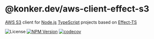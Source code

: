 # @konker.dev/aws-client-effect-s3

[AWS S3](https://aws.amazon.com/s3/) client for [Node.js](https://nodejs.org/) [TypeScript](https://www.typescriptlang.org/) projects based on [Effect-TS](https://www.effect.website/)

![License](https://img.shields.io/github/license/konker/konker.dev)
[![NPM Version](https://img.shields.io/npm/v/%40konker.dev%2Faws-client-effect-s3)](https://www.npmjs.com/package/@konker.dev/aws-client-effect-s3)
[![codecov](https://codecov.io/gh/konker/konker.dev/graph/badge.svg?token=G0CMXHW679&flag=@konker.dev/aws-client-effect-s3)](https://codecov.io/gh/konker/konker.dev?flags[0]=@konker.dev/aws-client-effect-s3)
